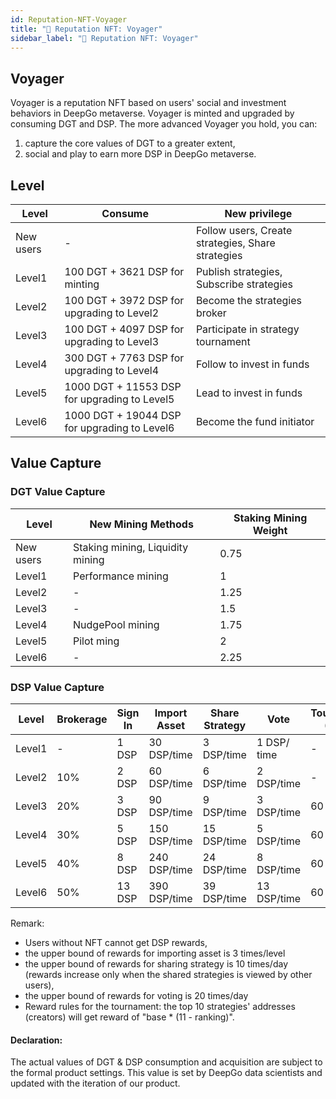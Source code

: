 ```yaml
---
id: Reputation-NFT-Voyager
title: "💠 Reputation NFT: Voyager"
sidebar_label: "💠 Reputation NFT: Voyager"
---
```


## Voyager
Voyager is a reputation NFT based on users' social and investment behaviors in DeepGo metaverse. Voyager is minted and upgraded by consuming DGT and DSP.
The more advanced Voyager you hold, you can:  

1. capture the core values of DGT to a greater extent, 
2. social and play to earn more DSP in DeepGo metaverse.
## Level
| **Level** | **Consume** | **New privilege** |
| --- | --- | --- |
| New users | - | Follow users, Create strategies, Share strategies |
| Level1 | 100 DGT + 3621 DSP for minting | Publish strategies, Subscribe strategies |
| Level2 | 100 DGT + 3972 DSP for upgrading to Level2 | Become the strategies broker |
| Level3 | 100 DGT + 4097 DSP for upgrading to Level3 | Participate in strategy tournament |
| Level4 | 300 DGT + 7763 DSP for upgrading to Level4 | Follow to invest in funds |
| Level5 | 1000 DGT + 11553 DSP for upgrading to Level5 | Lead to invest in funds |
| Level6 | 1000 DGT + 19044 DSP for upgrading to Level6 | Become the fund initiator |

## Value Capture
### DGT Value Capture
| **Level** | **New Mining Methods** | **Staking Mining Weight** |
| --- | --- | --- |
| New users | Staking mining, Liquidity mining | 0.75 |
| Level1 | Performance mining | 1 |
| Level2 | - | 1.25 |
| Level3 | - | 1.5 |
| Level4 | NudgePool mining | 1.75 |
| Level5 | Pilot ming | 2 |
| Level6 | - | 2.25 |

### DSP Value Capture
| **Level** | **Brokerage** | **Sign In** | **Import Asset** | **Share Strategy** | **Vote** | **Tournament (Base)** |
| --- | --- | --- | --- | --- | --- | --- |
| Level1 | - | 1 DSP | 30 DSP/time | 3 DSP/time | 1 DSP/ time | - |
| Level2 | 10% | 2 DSP | 60 DSP/time | 6 DSP/time | 2 DSP/time | - |
| Level3 | 20% | 3 DSP | 90 DSP/time | 9 DSP/time | 3 DSP/time | 60 DSP |
| Level4 | 30% | 5 DSP | 150 DSP/time | 15 DSP/time | 5 DSP/time | 60 DSP |
| Level5 | 40% | 8 DSP | 240 DSP/time | 24 DSP/time | 8 DSP/time | 60 DSP |
| Level6 | 50% | 13 DSP | 390 DSP/time | 39 DSP/time | 13 DSP/time | 60 DSP |

Remark:  
- Users without NFT cannot get DSP rewards, 
- the upper bound of rewards for importing asset is 3 times/level  
- the upper bound of rewards for sharing strategy is 10 times/day (rewards increase only when the shared strategies is viewed by other users),
- the upper bound of rewards for voting is 20 times/day  
- Reward rules for the tournament: the top 10 strategies' addresses (creators) will get reward of "base * (11 - ranking)".

#### Declaration: 
The actual values of DGT & DSP consumption and acquisition are subject to the formal product settings. This value is set by DeepGo data scientists and updated with the iteration of our product. 